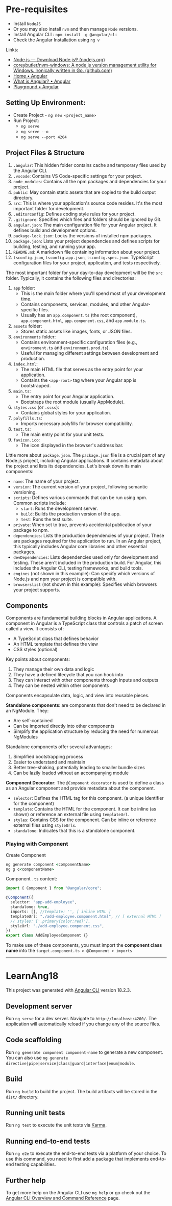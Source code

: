 # Pre-requisites

- Install `NodeJS`
- Or you may also install `nvm` and then manage `Node` versions.
- Install Angular CLI : `npm install -g @angular/cli`
- Check the Angular Installation using `ng v`

Links:

- [Node.js — Download Node.js® (nodejs.org)](https://nodejs.org/en/download/package-manager)
- [coreybutler/nvm-windows: A node.js version management utility for Windows. Ironically written in Go. (github.com)](https://github.com/coreybutler/nvm-windows)
- [Home • Angular](https://angular.dev/)
- [What is Angular? • Angular](https://angular.dev/overview)
- [Playground • Angular](https://angular.dev/playground)

## Setting Up Environment:

- Create Project - `ng new <project_name>`
- Run Project:
  - `ng serve`
  - `ng serve --o`
  - `ng serve --port 4204`

## Project Files & Structure

1. `.angular`: This hidden folder contains cache and temporary files used by the Angular CLI.
2. `.vscode`: Contains VS Code-specific settings for your project.
3. `node_modules`: Contains all the npm packages and dependencies for your project.
4. `public`: May contain static assets that are copied to the build output directory.
5. `src`: This is where your application's source code resides. It's the most important folder for development.
6. `.editorconfig`: Defines coding style rules for your project.
7. `.gitignore`: Specifies which files and folders should be ignored by Git.
8. `angular.json`: The main configuration file for your Angular project. It defines build and development options.
9. `package-lock.json`: Locks the versions of installed npm packages.
10. `package.json`: Lists your project dependencies and defines scripts for building, testing, and running your app.
11. `README.md`: A markdown file containing information about your project.
12. `tsconfig.json`, `tsconfig.app.json`, `tsconfig.spec.json`: TypeScript configuration files for your project, application, and tests respectively.

The most important folder for your day-to-day development will be the `src` folder. Typically, it contains the following files and directories:

1. `app` folder:
   - This is the main folder where you'll spend most of your development time.
   - Contains components, services, modules, and other Angular-specific files.
   - Usually has an `app.component.ts` (the root component), `app.component.html`, `app.component.css`, and `app.module.ts`.
2. `assets` folder:
   - Stores static assets like images, fonts, or JSON files.
3. `environments` folder:
   - Contains environment-specific configuration files (e.g., `environment.ts` and `environment.prod.ts`).
   - Useful for managing different settings between development and production.
4. `index.html`:
   - The main HTML file that serves as the entry point for your application.
   - Contains the `<app-root>` tag where your Angular app is bootstrapped.
5. `main.ts`:
   - The entry point for your Angular application.
   - Bootstraps the root module (usually AppModule).
6. `styles.css` (or `.scss`):
   - Contains global styles for your application.
7. `polyfills.ts`:
   - Imports necessary polyfills for browser compatibility.
8. `test.ts`:
   - The main entry point for your unit tests.
9. `favicon.ico`:
   - The icon displayed in the browser's address bar.

Little more about `package.json`. The `package.json` file is a crucial part of any Node.js project, including Angular applications. It contains metadata about the project and lists its dependencies. Let's break down its main components:

- `name`: The name of your project.
- `version`: The current version of your project, following semantic versioning.
- `scripts`: Defines various commands that can be run using npm. Common scripts include:
  - `start`: Runs the development server.
  - `build`: Builds the production version of the app.
  - `test`: Runs the test suite.
- `private`: When set to true, prevents accidental publication of your package to npm.
- `dependencies`: Lists the production dependencies of your project. These are packages required for the application to run. In an Angular project, this typically includes Angular core libraries and other essential packages.
- `devDependencies`: Lists dependencies used only for development and testing. These aren't included in the production build. For Angular, this includes the Angular CLI, testing frameworks, and build tools.
- `engines` (not shown in this example): Can specify which versions of Node.js and npm your project is compatible with.
- `browserslist` (not shown in this example): Specifies which browsers your project supports.

## Components

Components are fundamental building blocks in Angular applications. A component in Angular is a TypeScript class that controls a patch of screen called a view. It consists of:

- A TypeScript class that defines behavior
- An HTML template that defines the view
- CSS styles (optional)

Key points about components:

1. They manage their own data and logic
2. They have a defined lifecycle that you can hook into
3. They can interact with other components through inputs and outputs
4. They can be nested within other components

Components encapsulate data, logic, and view into reusable pieces.

**Standalone components**: are components that don't need to be declared in an NgModule. They:

- Are self-contained
- Can be imported directly into other components
- Simplify the application structure by reducing the need for numerous NgModules

Standalone components offer several advantages:

1. Simplified bootstrapping process
2. Easier to understand and maintain
3. Better tree-shaking, potentially leading to smaller bundle sizes
4. Can be lazily loaded without an accompanying module

**Component Decorator**: The `@Component decorator` is used to define a class as an Angular component and provide metadata about the component.

- `selector`: Defines the HTML tag for this component. (a unique identifier for the component)
- `template`: Contains the HTML for the component. It can be inline (as shown) or reference an external file using `templateUrl`.
- `styles`: Contains CSS for the component. Can be inline or reference external files using `styleUrls`.
- `standalone`: Indicates that this is a standalone component.

### Playing with Component

Create Component

```cmd
ng generate component <componentName>
ng g c<componentName>
```

Component `.ts` content:

```typescript
import { Component } from "@angular/core";

@Component({
  selector: "app-add-employee",
  standalone: true,
  imports: [], //template: '', [ inline HTML ]
  templateUrl: "./add-employee.component.html", // [ external HTML ]
  // styles: ['.primary{color:red}'],
  styleUrl: "./add-employee.component.css",
})
export class AddEmployeeComponent {}
```

To make use of these components, you must import the **component class name** into the `target.component.ts > @Component > imports`

---

# LearnAng18

This project was generated with [Angular CLI](https://github.com/angular/angular-cli) version 18.2.3.

## Development server

Run `ng serve` for a dev server. Navigate to `http://localhost:4200/`. The application will automatically reload if you change any of the source files.

## Code scaffolding

Run `ng generate component component-name` to generate a new component. You can also use `ng generate directive|pipe|service|class|guard|interface|enum|module`.

## Build

Run `ng build` to build the project. The build artifacts will be stored in the `dist/` directory.

## Running unit tests

Run `ng test` to execute the unit tests via [Karma](https://karma-runner.github.io).

## Running end-to-end tests

Run `ng e2e` to execute the end-to-end tests via a platform of your choice. To use this command, you need to first add a package that implements end-to-end testing capabilities.

## Further help

To get more help on the Angular CLI use `ng help` or go check out the [Angular CLI Overview and Command Reference](https://angular.dev/tools/cli) page.
